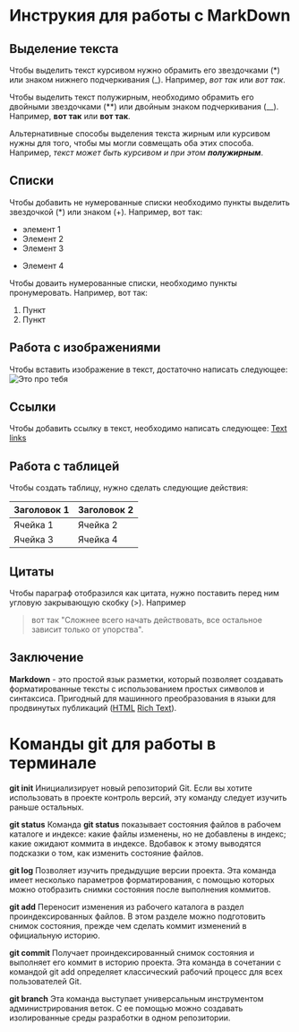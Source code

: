 # Инструкия для работы с MarkDown

## Выделение текста 

Чтобы выделить текст курсивом нужно обрамить его звездочками (*) или знаком нижнего подчеркивания (_). 
Например, *вот так* или _вот так_.

Чтобы выделить текст полужирным, необходимо обрамить его двойными звездочками (**) или двойным знаком подчеркивания (__).
Например, **вот так** или __вот так__.

Альтернативные способы выделения текста жирным или курсивом нужны для того, чтобы мы могли совмещать оба этих способа. Например, _текст может быть курсивом и при этом **полужирным**_.

## Списки 

Чтобы добавить не нумерованные списки необходимо пункты выделить звездочкой (*) или знаком (+).
Например, вот так:  
* элемент 1 
* Элемент 2 
* Элемент 3
+ Элемент 4 

Чтобы доваить нумерованные списки, необходимо пункты пронумеровать. 
Например, вот так: 
1. Пункт 
2. Пункт 


## Работа с изображениями 

Чтобы вставить изображение в текст, достаточно написать следующее: 
![Это про тебя](n0a4JcEmI28.jpg)

## Ссылки 

Чтобы добавить ссылку в текст, необходимо написать следующее: 
[Text links](https:/example.com)

## Работа с таблицей 

Чтобы создать таблицу, нужно сделать следующие действия: 

| Заголовок 1 | Заголовок 2 |
|-------------|-------------|
| Ячейка 1    | Ячейка 2    |  
| Ячейка 3    | Ячейка 4    | 

## Цитаты 

Чтобы параграф отобразился как цитата, нужно поставить перед ним угловую закрывающую скобку (>). 
Например 
> вот так "Сложнее всего начать действовать, все остальное зависит только от упорства". 

## Заключение 

**Markdown** - это простой язык разметки, который позволяет создавать форматированные тексты с использованием простых символов и синтаксиса. Пригодный для машинного преобразования в языки для продвинутых публикаций ([HTML](https://ru.wikipedia.org/wiki/HTML) [Rich Text](https://ru.wikipedia.org/wiki/Rich_Text_Format)). 

# Команды **git**  для работы в терминале  

**git init**
Инициализирует новый репозиторий Git. Если вы хотите использовать в проекте контроль версий, эту команду следует изучить раньше остальных.

**git status**
Команда **git status** показывает состояния файлов в рабочем каталоге и индексе: какие файлы изменены, но не добавлены в индекс; какие ожидают коммита в индексе. Вдобавок к этому выводятся подсказки о том, как изменить состояние файлов.

**git log**
Позволяет изучить предыдущие версии проекта. Эта команда имеет несколько параметров форматирования, с помощью которых можно отобразить снимки состояния после выполнения коммитов.

**git add**
Переносит изменения из рабочего каталога в раздел проиндексированных файлов. В этом разделе можно подготовить снимок состояния, прежде чем сделать коммит изменений в официальную историю.

**git commit**
Получает проиндексированный снимок состояния и выполняет его коммит в историю проекта. Эта команда в сочетании с командой git add определяет классический рабочий процесс для всех пользователей Git.

__git branch__
Эта команда выступает универсальным инструментом администрирования веток. С ее помощью можно создавать изолированные среды разработки в одном репозитории.
